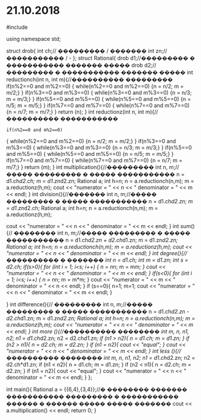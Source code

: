 # 21.10.2018
#include <iostream>

using namespace std;

struct drob{
int ch;// ��������� / �������
int zn;// ����������� / -
};
struct Rational{
drob d1;//��������� � ����������� ������� �����
drob d2;//��������� � ����������� ������� �����
int reductionch(int n, int m){//���������� ���������
    if(n%2==0 and m%2==0)
{
    while(n%2==0 and m%2==0)
    {n = n/2;
     m = m/2;}
}
if(n%3==0 and m%3==0)
{
    while(n%3==0 and m%3==0)
    {n = n/3;
     m = m/3;}
}
if(n%5==0 and m%5==0)
{
    while(n%5==0 and m%5==0)
    {n = n/5;
     m = m/5;}
}
if(n%7==0 and m%7==0)
{
    while(n%7==0 and m%7==0)
    {n = n/7;
     m = m/7;}
}
    return (n);
}
int reductionz(int n, int m){//���������� �����������


    if(n%2==0 and m%2==0)
{
    while(n%2==0 and m%2==0)
    {n = n/2;
     m = m/2;}
}
if(n%3==0 and m%3==0)
{
    while(n%3==0 and m%3==0)
    {n = n/3;
     m = m/3;}
}
if(n%5==0 and m%5==0)
{
    while(n%5==0 and m%5==0)
    {n = n/5;
     m = m/5;}
}
if(n%7==0 and m%7==0)
{
    while(n%7==0 and m%7==0)
    {n = n/7;
     m = m/7;}
}
    return (m);
}
int multiplication(){//���������
    int n, m;//����� ��������� � ����� �����������
    n = d1.ch*d2.ch;
    m = d1.zn*d2.zn;
    Rational a;
    int h=n;
    n = a.reductionch(n,m);
     m = a.reductionz(h,m);
   cout << "numerator = " << n << "  denominator = " << m << endl;
}
int division(){//�������
    int n, m;//����� ��������� � ����� �����������
    n = d1.ch*d2.zn;
    m = d1.zn*d2.ch;
    Rational a;
    int h=n;
    n = a.reductionch(n,m);
     m = a.reductionz(h,m);

   cout << "numerator = " << n << "  denominator = " << m << endl;
}
int sum(){// ��������
    int n, m;//����� ��������� � ����� �����������
    n = d1.ch*d2.zn + d2.ch*d1.zn;
    m = d1.zn*d2.zn;
    Rational a;
    int h=n;
    n = a.reductionch(n,m);
     m = a.reductionz(h,m);
    cout << "numerator = " << n << "  denominator = " << m << endl;
}
int degree(){// ���������� � �������
    int n = d1.ch;
    int m = d1.zn;
    int s = d2.ch;
    if(s>0){
        for (int i = 1; i<s; i++)
        {
        n = n*n;
        m = m*m;
        }
         cout << "numerator = " << n << "  denominator = " << m << endl;
        }
    if(s<0){
        for (int i = 1; i<s; i++)
        {
        n = n*n;
        m = m*m;
        }
         cout << "numerator = " << m << "  denominator = " << n << endl;
    }
    if (s==0){
        n=1;
        m=1;
         cout << "numerator = " << n << "  denominator = " << m << endl;
    }

}
int difference(){// ���������
    int n, m;//����� ��������� � ����� �����������
    n = d1.ch*d2.zn - d2.ch*d1.zn;
    m = d1.zn*d2.zn;
    Rational a;
    int h=n;
    n = a.reductionch(n,m);
     m = a.reductionz(h,m);
        cout << "numerator = " << n << "  denominator = " << m << endl;
}
int more (){//���������� ��������
    int m, n, n1, n2;
    n1 = d1.ch*d2.zn;
    n2 = d2.ch*d1.zn;
    if (n1 > n2){
        n = d1.ch;
        m = d1.zn;
    }
        if (n2 > n1){
        n = d2.ch;
        m = d2.zn;
    }
        if (n1 = n2){
cout << "equal";
    }
    cout << "numerator = " << n << "  denominator = " << m << endl;
}
int less (){//���������� ��������
    int m, n, n1, n2;
    n1 = d1.ch*d2.zn;
    n2 = d2.ch*d1.zn;
    if (n1 < n2){
        n = d1.ch;
        m = d1.zn;
    }
        if (n2 < n1){
        n = d2.ch;
        m = d2.zn;
    }
        if (n1 = n2){
cout << "equal";
    }
    cout << "numerator = " << n << "  denominator = " << m << endl;
    }
};

int main(){
Rational a = {{6,4},{3,4}};//� �������� ������� ����������� ��������� � ����������� ������ � ������ ����� ����� �������
cout << a.multiplication() << endl;
    return 0;
}
